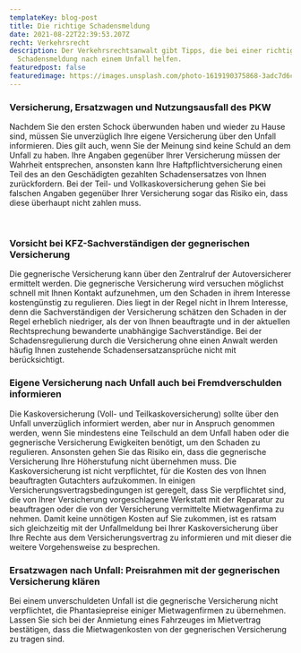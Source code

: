 ```yaml
---
templateKey: blog-post
title: Die richtige Schadensmeldung
date: 2021-08-22T22:39:53.207Z
recht: Verkehrsrecht
description: Der Verkehrsrechtsanwalt gibt Tipps, die bei einer richtigen
  Schadensmeldung nach einem Unfall helfen.
featuredpost: false
featuredimage: https://images.unsplash.com/photo-1619190375868-3adc7d6c51ff?ixid=MnwxMjA3fDB8MHxwaG90by1wYWdlfHx8fGVufDB8fHx8&ixlib=rb-1.2.1&auto=format&fit=crop&w=1650&q=80
---
```

### Versicherung, Ersatzwagen und Nutzungsausfall des PKW

Nachdem Sie den ersten Schock überwunden haben und wieder zu Hause sind, müssen Sie unverzüglich Ihre eigene Versicherung über den Unfall informieren. Dies gilt auch, wenn Sie der Meinung sind keine Schuld an dem Unfall zu haben. Ihre Angaben gegenüber Ihrer Versicherung müssen der Wahrheit entsprechen, ansonsten kann Ihre Haftpflichtversicherung einen Teil des an den Geschädigten gezahlten Schadensersatzes von Ihnen zurückfordern. Bei der Teil- und Vollkaskoversicherung gehen Sie bei falschen Angaben gegenüber Ihrer Versicherung sogar das Risiko ein, dass diese überhaupt nicht zahlen muss.

 

### Vorsicht bei KFZ-Sachverständigen der gegnerischen Versicherung

Die gegnerische Versicherung kann über den Zentralruf der Autoversicherer ermittelt werden. Die gegnerische Versicherung wird versuchen möglichst schnell mit Ihnen Kontakt aufzunehmen, um den Schaden in ihrem Interesse kostengünstig zu regulieren. Dies liegt in der Regel nicht in Ihrem Interesse, denn die Sachverständigen der Versicherung schätzen den Schaden in der Regel erheblich niedriger, als der von Ihnen beauftragte und in der aktuellen Rechtsprechung bewanderte unabhängige Sachverständige. Bei der Schadensregulierung durch die Versicherung ohne einen Anwalt werden häufig Ihnen zustehende Schadensersatzansprüche nicht mit berücksichtigt.

### Eigene Versicherung nach Unfall auch bei Fremdverschulden informieren

Die Kaskoversicherung (Voll- und Teilkaskoversicherung) sollte über den Unfall unverzüglich informiert werden, aber nur in Anspruch genommen werden, wenn Sie mindestens eine Teilschuld an dem Unfall haben oder die gegnerische Versicherung Ewigkeiten benötigt, um den Schaden zu regulieren. Ansonsten gehen Sie das Risiko ein, dass die gegnerische Versicherung Ihre Höherstufung nicht übernehmen muss. Die Kaskoversicherung ist nicht verpflichtet, für die Kosten des von Ihnen beauftragten Gutachters aufzukommen. In einigen Versicherungsvertragsbedingungen ist geregelt, dass Sie verpflichtet sind, die von Ihrer Versicherung vorgeschlagene Werkstatt mit der Reparatur zu beauftragen oder die von der Versicherung vermittelte Mietwagenfirma zu nehmen. Damit keine unnötigen Kosten auf Sie zukommen, ist es ratsam sich gleichzeitig mit der Unfallmeldung bei Ihrer Kaskoversicherung über Ihre Rechte aus dem Versicherungsvertrag zu informieren und mit dieser die weitere Vorgehensweise zu besprechen.

### Ersatzwagen nach Unfall: Preisrahmen mit der gegnerischen Versicherung klären

Bei einem unverschuldeten Unfall ist die gegnerische Versicherung nicht verpflichtet, die Phantasiepreise einiger Mietwagenfirmen zu übernehmen. Lassen Sie sich bei der Anmietung eines Fahrzeuges im Mietvertrag bestätigen, dass die Mietwagenkosten von der gegnerischen Versicherung zu tragen sind.